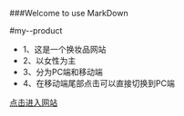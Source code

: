 ###Welcome to use MarkDown

#my--product
 - 1、这是一个换妆品网站
 - 2、以女性为主
 - 3、分为PC端和移动端
 - 4、在移动端尾部点击可以直接切换到PC端
 
 [点击进入网站](http://www.gongjialin.top)
 